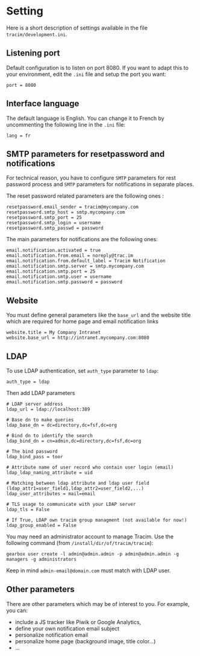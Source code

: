 # Setting #

Here is a short description of settings available in the file `tracim/development.ini`.

## Listening port ##

Default configuration is to listen on port 8080. If you want to adapt this to your environment, edit the `.ini` file and setup the port you want:

    port = 8080

## Interface language ##

The default language is English. You can change it to French by uncommenting the following line in the `.ini` file:

    lang = fr

## SMTP parameters for resetpassword and notifications ##

For technical reason, you have to configure `SMTP` parameters for rest password process and `SMTP` parameters for notifications in separate places.

The reset password related parameters are the following ones :

    resetpassword.email_sender = tracim@mycompany.com
    resetpassword.smtp_host = smtp.mycompany.com
    resetpassword.smtp_port = 25
    resetpassword.smtp_login = username
    resetpassword.smtp_passwd = password

The main parameters for notifications are the following ones:

    email.notification.activated = true
    email.notification.from.email = noreply@trac.im
    email.notification.from.default_label = Tracim Notification
    email.notification.smtp.server = smtp.mycompany.com
    email.notification.smtp.port = 25
    email.notification.smtp.user = username
    email.notification.smtp.password = password

## Website ##

You must define general parameters like the `base_url` and the website title which are required for home page and email notification links

    website.title = My Company Intranet
    website.base_url = http://intranet.mycompany.com:8080

## LDAP ##

To use LDAP authentication, set `auth_type` parameter to `ldap`:

    auth_type = ldap

Then add LDAP parameters

    # LDAP server address
    ldap_url = ldap://localhost:389

    # Base dn to make queries
    ldap_base_dn = dc=directory,dc=fsf,dc=org

    # Bind dn to identify the search
    ldap_bind_dn = cn=admin,dc=directory,dc=fsf,dc=org

    # The bind password
    ldap_bind_pass = toor

    # Attribute name of user record who contain user login (email)
    ldap_ldap_naming_attribute = uid

    # Matching between ldap attribute and ldap user field (ldap_attr1=user_field1,ldap_attr2=user_field2,...)
    ldap_user_attributes = mail=email

    # TLS usage to communicate with your LDAP server
    ldap_tls = False

    # If True, LDAP own tracim group managment (not available for now!)
    ldap_group_enabled = False

You may need an administrator account to manage Tracim. Use the following command (from ``/install/dir/of/tracim/tracim``):

    gearbox user create -l admin@admin.admin -p admin@admin.admin -g managers -g administrators

Keep in mind `admin-email@domain.com` must match with LDAP user.

## Other parameters  ##

There are other parameters which may be of interest to you. For example, you can:

* include a JS tracker like Piwik or Google Analytics,
* define your own notification email subject
* personalize notification email
* personalize home page (background image, title color...)
* ...
